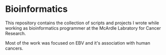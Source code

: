 # Bioinformatics

This repository contains the collection of scripts and projects I wrote while working as bioinformatics programmer at the McArdle Labratory for Cancer Research.

Most of the work was focused on EBV and it's association with human cancers.

